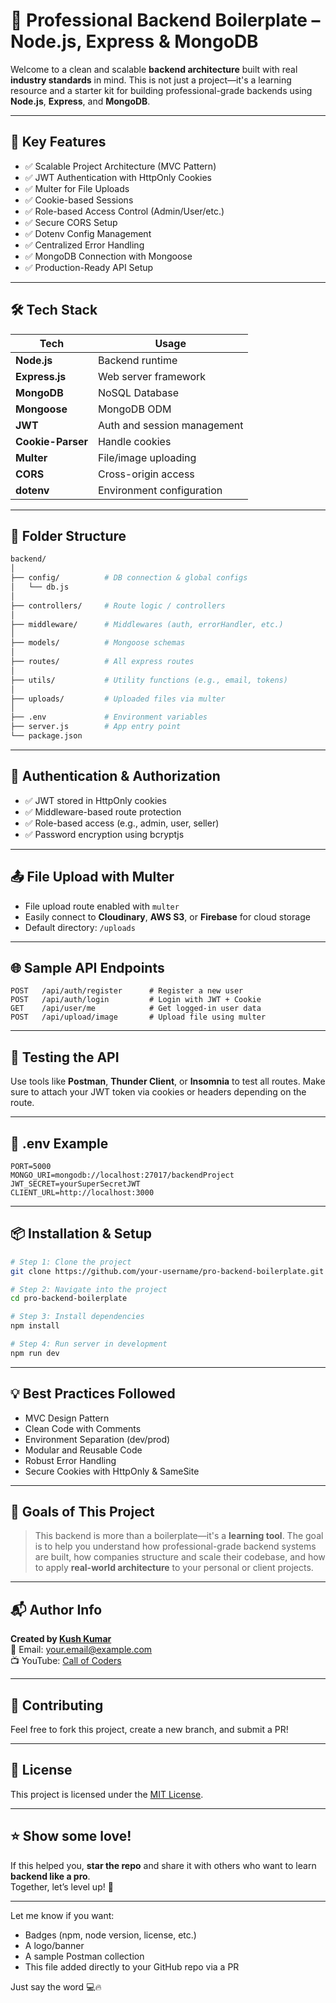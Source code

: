 # 🚀 Professional Backend Boilerplate – Node.js, Express & MongoDB

Welcome to a clean and scalable **backend architecture** built with real **industry standards** in mind. This is not just a project—it's a learning resource and a starter kit for building professional-grade backends using **Node.js**, **Express**, and **MongoDB**.

---

## 🌟 Key Features

- ✅ Scalable Project Architecture (MVC Pattern)
- ✅ JWT Authentication with HttpOnly Cookies
- ✅ Multer for File Uploads
- ✅ Cookie-based Sessions
- ✅ Role-based Access Control (Admin/User/etc.)
- ✅ Secure CORS Setup
- ✅ Dotenv Config Management
- ✅ Centralized Error Handling
- ✅ MongoDB Connection with Mongoose
- ✅ Production-Ready API Setup

---

## 🛠 Tech Stack

| Tech             | Usage                           |
|------------------|----------------------------------|
| **Node.js**       | Backend runtime                 |
| **Express.js**    | Web server framework            |
| **MongoDB**       | NoSQL Database                  |
| **Mongoose**      | MongoDB ODM                     |
| **JWT**           | Auth and session management     |
| **Cookie-Parser** | Handle cookies                  |
| **Multer**        | File/image uploading            |
| **CORS**          | Cross-origin access             |
| **dotenv**        | Environment configuration       |

---

## 📁 Folder Structure

```bash
backend/
│
├── config/          # DB connection & global configs
│   └── db.js
│
├── controllers/     # Route logic / controllers
│
├── middleware/      # Middlewares (auth, errorHandler, etc.)
│
├── models/          # Mongoose schemas
│
├── routes/          # All express routes
│
├── utils/           # Utility functions (e.g., email, tokens)
│
├── uploads/         # Uploaded files via multer
│
├── .env             # Environment variables
├── server.js        # App entry point
└── package.json
```

---

## 🔐 Authentication & Authorization

- ✅ JWT stored in HttpOnly cookies
- ✅ Middleware-based route protection
- ✅ Role-based access (e.g., admin, user, seller)
- ✅ Password encryption using bcryptjs

---

## 📤 File Upload with Multer

- File upload route enabled with `multer`
- Easily connect to **Cloudinary**, **AWS S3**, or **Firebase** for cloud storage
- Default directory: `/uploads`

---

## 🌐 Sample API Endpoints

```http
POST   /api/auth/register      # Register a new user
POST   /api/auth/login         # Login with JWT + Cookie
GET    /api/user/me            # Get logged-in user data
POST   /api/upload/image       # Upload file using multer
```

---

## 🧪 Testing the API

Use tools like **Postman**, **Thunder Client**, or **Insomnia** to test all routes. Make sure to attach your JWT token via cookies or headers depending on the route.

---

## 🧾 .env Example

```env
PORT=5000
MONGO_URI=mongodb://localhost:27017/backendProject
JWT_SECRET=yourSuperSecretJWT
CLIENT_URL=http://localhost:3000
```

---

## 📦 Installation & Setup

```bash
# Step 1: Clone the project
git clone https://github.com/your-username/pro-backend-boilerplate.git

# Step 2: Navigate into the project
cd pro-backend-boilerplate

# Step 3: Install dependencies
npm install

# Step 4: Run server in development
npm run dev
```

---

## 💡 Best Practices Followed

- MVC Design Pattern
- Clean Code with Comments
- Environment Separation (dev/prod)
- Modular and Reusable Code
- Robust Error Handling
- Secure Cookies with HttpOnly & SameSite

---

## 🎯 Goals of This Project

> This backend is more than a boilerplate—it's a **learning tool**. The goal is to help you understand how professional-grade backend systems are built, how companies structure and scale their codebase, and how to apply **real-world architecture** to your personal or client projects.

---

## 📬 Author Info

**Created by [Kush Kumar](https://callofcoders.in)**  
📧 Email: your.email@example.com  
📺 YouTube: [Call of Coders](https://youtube.com/@callofcoders)

---

## 🤝 Contributing

Feel free to fork this project, create a new branch, and submit a PR!

---

## 📃 License

This project is licensed under the [MIT License](./LICENSE).

---

## ⭐️ Show some love!

If this helped you, **star the repo** and share it with others who want to learn **backend like a pro**.  
Together, let’s level up! 🚀

---

Let me know if you want:
- Badges (npm, node version, license, etc.)
- A logo/banner
- A sample Postman collection  
- This file added directly to your GitHub repo via a PR

Just say the word 💻🔥

